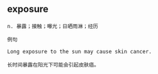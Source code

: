 ## exposure
```
n. 暴露；接触；曝光；日晒雨淋；经历

例句

Long exposure to the sun may cause skin cancer.

长时间暴露在阳光下可能会引起皮肤癌。
```